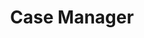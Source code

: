 ﻿---
name: Luci Rodriguez
title: Case Manager
email: luci@thetexaslawdog.com
title2: 
mda: FALSE
---

